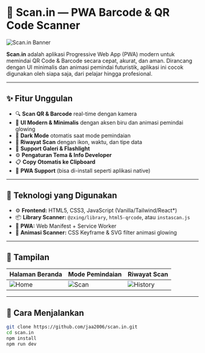 # 📱 Scan.in — PWA Barcode & QR Code Scanner

![Scan.in Banner](https://your-image-url.com/banner.png) <!-- opsional -->

**Scan.in** adalah aplikasi Progressive Web App (PWA) modern untuk memindai QR Code & Barcode secara cepat, akurat, dan aman. Dirancang dengan UI minimalis dan animasi pemindai futuristik, aplikasi ini cocok digunakan oleh siapa saja, dari pelajar hingga profesional.

---

## ✨ Fitur Unggulan

- 🔍 **Scan QR & Barcode** real-time dengan kamera
- 🌌 **UI Modern & Minimalis** dengan aksen biru dan animasi pemindai glowing
- 🌙 **Dark Mode** otomatis saat mode pemindaian
- 📂 **Riwayat Scan** dengan ikon, waktu, dan tipe data
- 📸 **Support Galeri & Flashlight**
- ⚙️ **Pengaturan Tema & Info Developer**
- 📋 **Copy Otomatis ke Clipboard**
- 🔄 **PWA Support** (bisa di-install seperti aplikasi native)

---

## 🧠 Teknologi yang Digunakan

- ⚙️ **Frontend:** HTML5, CSS3, JavaScript (Vanilla/Tailwind/React*)
- 📦 **Library Scanner:** `@zxing/library`, `html5-qrcode`, atau `instascan.js`
- 📱 **PWA:** Web Manifest + Service Worker
- 🎨 **Animasi Scanner:** CSS Keyframe & SVG filter animasi glowing

---

## 📸 Tampilan

| Halaman Beranda | Mode Pemindaian | Riwayat Scan |
|------------------|------------------|----------------|
| ![Home](https://your-link/home.png) | ![Scan](https://your-link/scan.png) | ![History](https://your-link/history.png) |

---

## 🚀 Cara Menjalankan

```bash
git clone https://github.com/jaa2006/scan.in.git
cd scan.in
npm install
npm run dev
